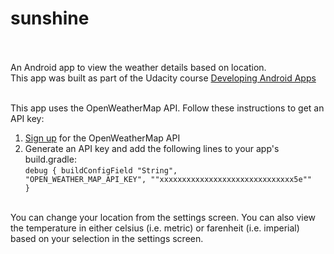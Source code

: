 # sunshine<br><br>

An Android app to view the weather details based on location.<br>
This app was built as part of the Udacity course <a href="https://www.udacity.com/course/developing-android-apps--ud853">Developing Android Apps</a><br><br>

This app uses the OpenWeatherMap API. Follow these instructions to get an API key:<br>
1. <a href="http://home.openweathermap.org/">Sign up</a> for the OpenWeatherMap API<br>
2. Generate an API key and add the following lines to your app's build.gradle:<br>
<code>debug { buildConfigField "String", "OPEN_WEATHER_MAP_API_KEY", "\"xxxxxxxxxxxxxxxxxxxxxxxxxxxxxx5e\"" }</code><br><br>

You can change your location from the settings screen. You can also view the temperature in either celsius (i.e. metric) or farenheit (i.e. imperial) based on your selection in the settings screen. 
